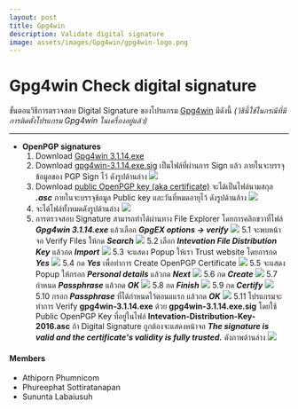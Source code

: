 ```yaml
---
layout: post
title: Gpg4win
description: Validate digital signature
image: assets/images/Gpg4win/gpg4win-logo.png
---
```


# Gpg4win Check digital signature

ขั้นตอนวิธีการตรวจสอบ Digital Signature ของโปรแกรม [Gpg4win](https://www.gpg4win.org/download.html) มีดังนี้ 
*(วิธีนี้ใช้ในกรณีที่มีการติดตั้งโปรแกรม Gpg4win ในเครื่องอยู่แล้ว)*

---
- **OpenPGP signatures**
    1. Download [Gpg4win 3.1.14.exe](https://www.gpg4win.org/get-gpg4win.html)
    2. Download [gpg4win-3.1.14.exe.sig](https://files.gpg4win.org/gpg4win-3.1.14.exe.sig) เป็นไฟล์ที่ผ่านการ Sign แล้ว ภายในจะบรรจุข้อมูลของ PGP Sign ไว้ ดังรูปด้านล่าง
    ![](assets/images/Gpg4win/images/gpg4win-sig.png)
    3. Download [public OpenPGP key (aka certificate)](https://ssl.intevation.de/Intevation-Distribution-Key-2016.asc) จะได้เป็นไฟล์นามสกุล ***.asc*** ภายในจะบรรจุข้อมูล Public key และวันที่หมดอายุไว้ ดังรูปด้านล้าง
    ![](assets/images/Gpg4win/images/gpg4win-asc.png)
    4. จะได้ไฟล์ทั้งหมดดังรูปด้านล่าง
    ![](assets/images/Gpg4win/images/gpg4win-allfiles.png)   
    5. การตรวจสอบ Signature สามารถทำได้ผ่านทาง File Explorer โดยการคลิกขวาที่ไฟล์ ***Gpg4win 3.1.14.exe*** แล้วเลือก ***GpgEX options -> verify***
    ![](assets/images/Gpg4win/images/gpg4win-verify1.png)
     5.1 จะพบหน้าจอ Verify Files ให้กด ***Search***
     ![](assets/images/Gpg4win/images/gpg4win-verify2.png)
     5.2 เลือก ***Intevation File Distribution Key*** แล้วกด ***Import***
        ![](assets/images/Gpg4win/images/gpg4win-verify3.png)
     5.3 จะแสดง Popup ให้เรา Trust website โดยการกด ***Yes***
     ![](assets/images/Gpg4win/images/gpg4win-verify4.png)
     5.4 กด ***Yes*** เพื่อทำการ Create OpenPGP Certificate
     ![](assets/images/Gpg4win/images/gpg4win-verify5.png)
     5.5 จะแสดง Popup ให้กรอก ***Personal details*** แล้วกด ***Next***
     ![](assets/images/Gpg4win/images/gpg4win-verify6.png)
     5.6 กด ***Create***
     ![](assets/images/Gpg4win/images/gpg4win-verify7.png)
     5.7 กำหนด ***Passphrase*** แล้วกด ***OK***
     ![](assets/images/Gpg4win/images/gpg4win-verify8.png)
     5.8 กด ***Finish***
     ![](assets/images/Gpg4win/images/gpg4win-verify9.png)
     5.9 กด ***Certify***
     ![](assets/images/Gpg4win/images/gpg4win-verify10.png)
     5.10 กรอก ***Passphrase*** ที่ได้กำหนดไว้ตอนแแรก แล้วกด ***OK***
     ![](assets/images/Gpg4win/images/gpg4win-verify11.png)
     5.11 โปรแกรมจะทำการ Verify **gpg4win-3.1.14.exe** ด้วย **gpg4win-3.1.14.exe.sig** โดยใช้ Public OpenPGP Key ที่อยู่ในไฟล์ **Intevation-Distribution-Key-2016.asc** ถ้า Digital Signature ถูกต้องจะแสดงหน้าจอ ***The signature is valid and the certificate's validity is fully trusted.***  ดังภาพด้านล่าง
     ![](assets/images/Gpg4win/images/gpg4win-verify12.png)

#### Members
- Athiporn Phumnicom
- Phureephat Sottiratanapan
- Sununta Labaiusuh